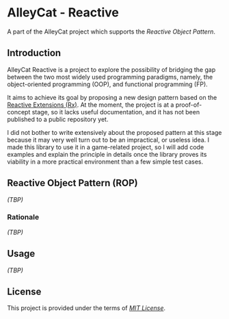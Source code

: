 # AlleyCat - Reactive

A part of the AlleyCat project which supports the _Reactive Object Pattern_.

## Introduction

AlleyCat Reactive is a project to explore the possibility of bridging the gap between the 
two most widely used programming paradigms, namely, the object-oriented programming (OOP), 
and functional programming (FP).

It aims to achieve its goal by proposing a new design pattern based on the 
[Reactive Extensions (Rx)](http://reactivex.io/). At the moment, the project is at a proof-of-concept 
stage, so it lacks useful documentation, and it has not been published to a public repository yet.

I did not bother to write extensively about the proposed pattern at this stage because it may 
very well turn out to be an impractical, or useless idea. I made this library to use it in a 
game-related project, so I will add code examples and explain the principle in details once 
the library proves its viability in a more practical environment than a few simple test cases.

## Reactive Object Pattern (ROP)
_(TBP)_

### Rationale
_(TBP)_

## Usage
_(TBP)_

## License
This project is provided under the terms of _[MIT License](LICENSE)_.